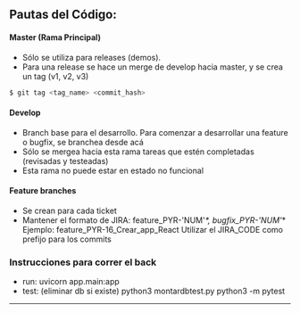 ## Pautas del Código:

#### Master (Rama Principal)

- Sólo se utiliza para releases (demos).
- Para una release se hace un merge de develop hacia master, y se crea un tag (v1, v2, v3)
```bash
$ git tag <tag_name> <commit_hash>
```

#### Develop
- Branch base para el desarrollo. Para comenzar a desarrollar una feature o bugfix, se branchea desde acá
- Sólo se mergea hacia esta rama tareas que estén completadas (revisadas y testeadas)
- Esta rama no puede estar en estado no funcional

#### Feature branches
- Se crean para cada ticket
- Mantener el formato de JIRA:
		feature_PYR-'NUM'_*, bugfix_PYR-'NUM'_*
		Ejemplo: feature_PYR-16_Crear_app_React
	Utilizar el JIRA_CODE como prefijo para los commits


### Instrucciones para correr el back
- run: uvicorn app.main:app
- test: 
(eliminar db si existe)
python3 montardbtest.py
python3 -m pytest
------------
